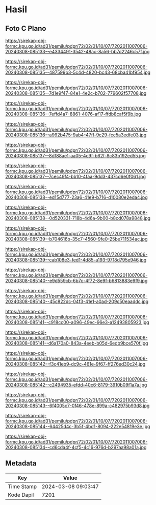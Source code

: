 # Hasil

## Foto C Plano

https://sirekap-obj-formc.kpu.go.id/ad31/pemilu/pdpr/72/02/01/10/07/7202011007006-20240308-085133--e4334491-3542-48ac-8a56-bb7d2246c57f.jpg

https://sirekap-obj-formc.kpu.go.id/ad31/pemilu/pdpr/72/02/01/10/07/7202011007006-20240308-085135--487599b3-5c4d-4820-bc43-68cba41bf954.jpg

https://sirekap-obj-formc.kpu.go.id/ad31/pemilu/pdpr/72/02/01/10/07/7202011007006-20240308-085135--7d1e9f47-84e1-4e2c-b702-779602f57708.jpg

https://sirekap-obj-formc.kpu.go.id/ad31/pemilu/pdpr/72/02/01/10/07/7202011007006-20240308-085136--7effd4a7-8861-4076-af17-ffdb8caf5f9b.jpg

https://sirekap-obj-formc.kpu.go.id/ad31/pemilu/pdpr/72/02/01/10/07/7202011007006-20240308-085136--a992b475-9ab4-47ff-9c29-fcc5a3edfe03.jpg

https://sirekap-obj-formc.kpu.go.id/ad31/pemilu/pdpr/72/02/01/10/07/7202011007006-20240308-085137--8df88ae1-aa05-4c9f-b62f-8c83b192ed55.jpg

https://sirekap-obj-formc.kpu.go.id/ad31/pemilu/pdpr/72/02/01/10/07/7202011007006-20240308-085137--7cec49f4-bb10-4faa-9dd3-437cd6e0f061.jpg

https://sirekap-obj-formc.kpu.go.id/ad31/pemilu/pdpr/72/02/01/10/07/7202011007006-20240308-085138--ed15d777-23a6-41e9-b716-d10080e2eda4.jpg

https://sirekap-obj-formc.kpu.go.id/ad31/pemilu/pdpr/72/02/01/10/07/7202011007006-20240308-085138--0d520331-718b-4d6a-9b00-b8cd078a9848.jpg

https://sirekap-obj-formc.kpu.go.id/ad31/pemilu/pdpr/72/02/01/10/07/7202011007006-20240308-085139--b704616b-35c7-4560-9fe0-25be711534ac.jpg

https://sirekap-obj-formc.kpu.go.id/ad31/pemilu/pdpr/72/02/01/10/07/7202011007006-20240308-085139--cab108e3-fed1-4d85-a193-9718d795e946.jpg

https://sirekap-obj-formc.kpu.go.id/ad31/pemilu/pdpr/72/02/01/10/07/7202011007006-20240308-085140--e9d559cb-6b7c-4f72-8e9f-b6813883e9f9.jpg

https://sirekap-obj-formc.kpu.go.id/ad31/pemilu/pdpr/72/02/01/10/07/7202011007006-20240308-085140--45c822dc-04f3-41e1-a0ad-209c50eaaddc.jpg

https://sirekap-obj-formc.kpu.go.id/ad31/pemilu/pdpr/72/02/01/10/07/7202011007006-20240308-085141--c918cc00-a096-49ec-96e3-a12493805923.jpg

https://sirekap-obj-formc.kpu.go.id/ad31/pemilu/pdpr/72/02/01/10/07/7202011007006-20240308-085141--d6a170a0-843a-4eeb-b05d-6edb9bce570f.jpg

https://sirekap-obj-formc.kpu.go.id/ad31/pemilu/pdpr/72/02/01/10/07/7202011007006-20240308-085142--f3c41eb9-dc9c-461e-9f67-ff276ed30c24.jpg

https://sirekap-obj-formc.kpu.go.id/ad31/pemilu/pdpr/72/02/01/10/07/7202011007006-20240308-085142--c2494935-efdd-40c6-8179-3910b09f1a7a.jpg

https://sirekap-obj-formc.kpu.go.id/ad31/pemilu/pdpr/72/02/01/10/07/7202011007006-20240308-085143--6f4005c7-0f46-478e-899a-c482975b93d8.jpg

https://sirekap-obj-formc.kpu.go.id/ad31/pemilu/pdpr/72/02/01/10/07/7202011007006-20240308-085144--64425d4c-3b5f-4bd1-8094-222e54819e3e.jpg

https://sirekap-obj-formc.kpu.go.id/ad31/pemilu/pdpr/72/02/01/10/07/7202011007006-20240308-085134--cd6cda4f-4cf5-4c16-976d-b297aa98a01a.jpg


## Metadata

| Key        | Value               |
| ---------- | ------------------- |
| Time Stamp | 2024-03-08 09:03:47 |
| Kode Dapil | 7201                |



